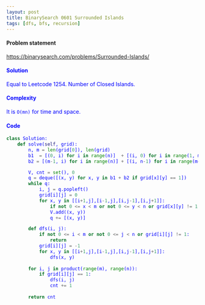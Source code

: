 ```yaml
---
layout: post
title: BinarySearch 0601 Surrounded Islands
tags: [dfs, bfs, recursion]
---
```


#### Problem statement

<a href="https://binarysearch.com/problems/Surrounded-Islands/"> <font color = blue>https://binarysearch.com/problems/Surrounded-Islands/

#### Solution
Equal to Leetcode 1254. Number of Closed Islands.

#### Complexity
It is `O(mn)` for time and space.

#### Code
```python
class Solution:
    def solve(self, grid):
        n, m = len(grid[0]), len(grid)
        b1  = [(0, i) for i in range(n)]  + [(i, 0) for i in range(1, m)]
        b2 = [(m-1, i) for i in range(n)] + [(i, n-1) for i in range(m-1)]

        V, cnt = set(), 0
        q = deque([(x, y) for x, y in b1 + b2 if grid[x][y] == 1])
        while q:
            i, j = q.popleft()
            grid[i][j] = 0
            for x, y in [[i+1,j],[i-1,j],[i,j-1],[i,j+1]]:
                if not 0 <= x < m or not 0 <= y < n or grid[x][y] != 1 or (x, y) in V: continue
                V.add((x, y))
                q += [(x, y)]

        def dfs(i, j):
            if not 0 <= i < m or not 0 <= j < n or grid[i][j] != 1:
                return
            grid[i][j] = -1
            for x, y in [[i+1,j],[i-1,j],[i,j-1],[i,j+1]]:
                dfs(x, y)
        
        for i, j in product(range(m), range(n)):
            if grid[i][j] == 1:
                dfs(i, j)
                cnt += 1
                
        return cnt
```
